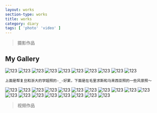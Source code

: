 ```yaml
---
layout: works
section-type: works
title: works
category: diary
tags: [ 'photo' 'video' ]
---
```

>摄影作品

## My Gallery 

![123](/img/posts/2/1.jpg)
![123](/img/posts/2/2.jpg)
![123](/img/posts/2/3.jpg)
![123](/img/posts/2/4.jpg)
![123](/img/posts/2/5.jpg)
![123](/img/posts/2/6.jpg)
![123](/img/posts/2/7.jpg)
![123](/img/posts/2/8.jpg)
![123](/img/posts/2/9.jpg)
![123](/img/posts/2/10.jpg)

``上面是帮复旦和浙大的学姐照的-_-好累，下面是在毛里求斯和马来西亚照的一些风景照～``

![123](/img/posts/2/11.jpg)
![123](/img/posts/2/12.jpg)
![123](/img/posts/2/13.jpg)
![123](/img/posts/2/14.jpg)
![123](/img/posts/2/15.jpg)
![123](/img/posts/2/16.jpg)
![123](/img/posts/2/17.jpg)
![123](/img/posts/2/18.jpg)
![123](/img/posts/2/19.jpg)
![123](/img/posts/2/20.jpg)
![123](/img/posts/2/21.jpg)
![123](/img/posts/2/22.jpg)
![123](/img/posts/2/23.jpg)
![123](/img/posts/2/24.jpg)
![123](/img/posts/2/25.jpg)
![123](/img/posts/2/26.jpg)
![123](/img/posts/2/27.jpg)
![123](/img/posts/2/28.jpg)
![123](/img/posts/2/29.jpg)

>视频作品


